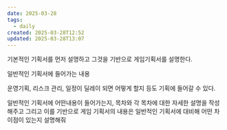 ```yaml
---
date: 2025-03-28
tags:
  - daily
created: 2025-03-28T12:52
updated: 2025-03-28T13:07
---
```

기본적인 기획서를 먼저 설명하고 그것을 기반으로 게임기획서를 설명한다.

일반적인 기획서에 들어가는 내용

운영기획, 리스크 관리, 일정이 딜레이 되면 어떻게 할지 등도 기획에 들어갈 수 있다.

일반적인 기획서에 어떤내용이 들어가는지, 목차와 각 목차에 대한 자세한 설명을 작성해주고 그리고 이를 기반으로 게임 기획서의 내용은 일반적인 기획서에 대비해 어떤 차이점이 있는지 설명해줘